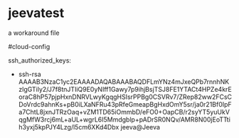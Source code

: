# jeevatest
a workaround file

#cloud-config

ssh_authorized_keys:
  - ssh-rsa AAAAB3NzaC1yc2EAAAADAQABAAABAQDFLmYNz4mJxeQPb7rnnhNKzlgGTily2/J7f8tnJTIiQ9E0yNIff1Gawy7p9ihjBsjTSJ8FE1YTACt4HPZe4krEoraC8hP57pjpHxnDNRVLwyKgqgHSIsrPPBg0CSVRv7/ZRep82ww2FCsCDoVrdc9ahnKs+pB0iLXaNFRu43pRfeGmeapBgHxdOmY5sr/ja0r21Bf0IpFa7ChtL8jxnJTRzOaq+vZM1TD65iOmmbD/eFO0+OapCB/r2syYT5yuUkVqgMfW3rcj6mL+aUL+wgrL6I5Mmdgblp+pADrSR0NQv/AMR8N00jEoTTtih3yxj5kpPJY4Lzg/l5cm6XKd4Dbx jeeva@Jeeva
